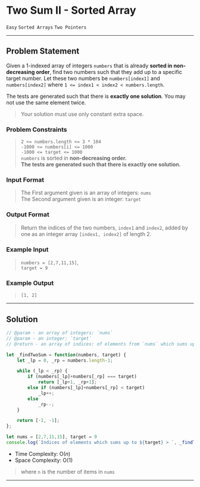 # Two Sum II - Sorted Array

`Easy`
`Sorted Arrays`
`Two Pointers`

----------

## Problem Statement

Given a 1-indexed array of integers `numbers` that is already **sorted in non-decreasing order**, find two numbers such that they add up to a specific target number. Let these two numbers be `numbers[index1]` and `numbers[index2]` where `1 <= index1 < index2 < numbers.length`.

The tests are generated such that there is **exactly one solution**. You may not use the same element twice.

> Your solution must use only constant extra space.

### Problem Constraints

> `2 <= numbers.length <= 3 * 104`  
`-1000 <= numbers[i] <= 1000`  
`-1000 <= target <= 1000`  
`numbers` is sorted in **non-decreasing order.**  
**The tests are generated such that there is exactly one solution.**

### Input Format

> The First argument given is an array of integers: `nums`  
The Second argument given is an integer: `target`

### Output Format

> Return the indices of the two numbers, `index1` and `index2`, added by one as an integer array `[index1, index2]` of length 2.

### Example Input

> `numbers = [2,7,11,15]`,  
`target = 9`

### Example Output

> `[1, 2]`

----------

## Solution

```javascript
// @param - an array of integers: `nums`  
// @param - an integer: `target`
// @return - an array of indices: of elements from `nums` which sums up to the `target`

let _findTwoSum = function(numbers, target) {
    let _lp = 0, _rp = numbers.length-1;

    while (_lp < _rp) {
        if (numbers[_lp]+numbers[_rp] === target)
            return [_lp+1, _rp+1];
        else if (numbers[_lp]+numbers[_rp] < target)
            _lp++;
        else
            _rp--;
    }

    return [-1, -1];
};

let nums = [2,7,11,15], target = 9
console.log(`Indices of elements which sums up to ${target} > `, _findTwoSum(nums, target));
```

- Time Complexity: O($n$)
- Space Complexity: O($1$)

> where `n` is the number of items in `nums`

----------
